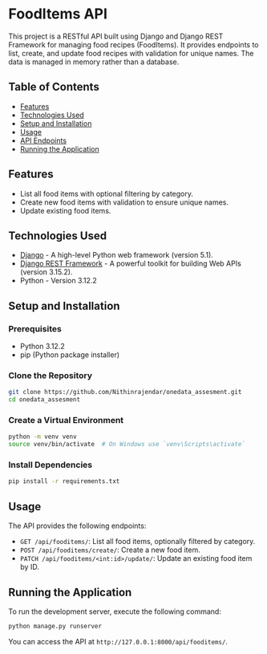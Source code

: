 # FoodItems API

This project is a RESTful API built using Django and Django REST Framework for managing food recipes (FoodItems). It provides endpoints to list, create, and update food recipes with validation for unique names. The data is managed in memory rather than a database.

## Table of Contents
- [Features](#features)
- [Technologies Used](#technologies-used)
- [Setup and Installation](#setup-and-installation)
- [Usage](#usage)
- [API Endpoints](#api-endpoints)
- [Running the Application](#running-the-application)


## Features
- List all food items with optional filtering by category.
- Create new food items with validation to ensure unique names.
- Update existing food items.

## Technologies Used
- [Django](https://www.djangoproject.com/) - A high-level Python web framework (version 5.1).
- [Django REST Framework](https://www.django-rest-framework.org/) - A powerful toolkit for building Web APIs (version 3.15.2).
- Python - Version 3.12.2

## Setup and Installation

### Prerequisites
- Python 3.12.2
- pip (Python package installer)

### Clone the Repository
```bash
git clone https://github.com/Nithinrajendar/onedata_assesment.git
cd onedata_assesment
```

### Create a Virtual Environment
```bash
python -m venv venv
source venv/bin/activate  # On Windows use `venv\Scripts\activate`
```

### Install Dependencies
```bash
pip install -r requirements.txt
```

## Usage
The API provides the following endpoints:
- `GET /api/fooditems/`: List all food items, optionally filtered by category.
- `POST /api/fooditems/create/`: Create a new food item.
- `PATCH /api/fooditems/<int:id>/update/`: Update an existing food item by ID.

## Running the Application
To run the development server, execute the following command:

```bash
python manage.py runserver
```

You can access the API at `http://127.0.0.1:8000/api/fooditems/`.
